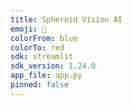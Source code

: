 ```yaml
---
title: Spheroid Vision AI
emoji: 🚀
colorFrom: blue
colorTo: red
sdk: streamlit
sdk_version: 1.24.0
app_file: app.py
pinned: false
---
```

